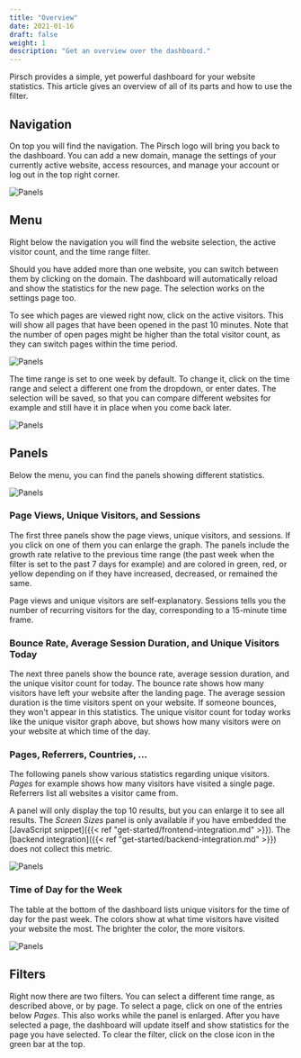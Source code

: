 ```yaml
---
title: "Overview"
date: 2021-01-16
draft: false
weight: 1
description: "Get an overview over the dashboard."
---
```


Pirsch provides a simple, yet powerful dashboard for your website statistics. This article gives an overview of all of its parts and how to use the filter.

## Navigation

On top you will find the navigation. The Pirsch logo will bring you back to the dashboard. You can add a new domain, manage the settings of your currently active website, access resources, and manage your account or log out in the top right corner.

![Panels](/dashboard/navigation.png)

## Menu

Right below the navigation you will find the website selection, the active visitor count, and the time range filter.

Should you have added more than one website, you can switch between them by clicking on the domain. The dashboard will automatically reload and show the statistics for the new page. The selection works on the settings page too.

To see which pages are viewed right now, click on the active visitors. This will show all pages that have been opened in the past 10 minutes. Note that the number of open pages might be higher than the total visitor count, as they can switch pages within the time period.

![Panels](/dashboard/active-visitors.png)

The time range is set to one week by default. To change it, click on the time range and select a different one from the dropdown, or enter dates. The selection will be saved, so that you can compare different websites for example and still have it in place when you come back later.

![Panels](/dashboard/menu.png)

## Panels

Below the menu, you can find the panels showing different statistics.

![Panels](/dashboard/visitors.png)

### Page Views, Unique Visitors, and Sessions

The first three panels show the page views, unique visitors, and sessions. If you click on one of them you can enlarge the graph. The panels include the growth rate relative to the previous time range (the past week when the filter is set to the past 7 days for example) and are colored in green, red, or yellow depending on if they have increased, decreased, or remained the same.

Page views and unique visitors are self-explanatory. Sessions tells you the number of recurring visitors for the day, corresponding to a 15-minute time frame.

### Bounce Rate, Average Session Duration, and Unique Visitors Today

The next three panels show the bounce rate, average session duration, and the unique visitor count for today. The bounce rate shows how many visitors have left your website after the landing page. The average session duration is the time visitors spent on your website. If someone bounces, they won't appear in this statistics. The unique visitor count for today works like the unique visitor graph above, but shows how many visitors were on your website at which time of the day.

### Pages, Referrers, Countries, ...

The following panels show various statistics regarding unique visitors. *Pages* for example shows how many visitors have visited a single page. Referrers list all websites a visitor came from.

A panel will only display the top 10 results, but you can enlarge it to see all results. The *Screen Sizes* panel is only available if you have embedded the [JavaScript snippet]({{< ref "get-started/frontend-integration.md" >}}). The [backend integration]({{< ref "get-started/backend-integration.md" >}}) does not collect this metric.

![Panels](/dashboard/panels.png)

### Time of Day for the Week

The table at the bottom of the dashboard lists unique visitors for the time of day for the past week. The colors show at what time visitors have visited your website the most. The brighter the color, the more visitors.

![Panels](/dashboard/time-of-day.png)

## Filters

Right now there are two filters. You can select a different time range, as described above, or by page. To select a page, click on one of the entries below *Pages*. This also works while the panel is enlarged. After you have selected a page, the dashboard will update itself and show statistics for the page you have selected. To clear the filter, click on the close icon in the green bar at the top.
